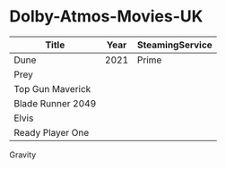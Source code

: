 # Dolby-Atmos-Movies-UK

Title|Year|SteamingService
---|---|---
Dune|2021|Prime
Prey||
Top Gun Maverick|
Blade Runner 2049|
Elvis|
Ready Player One|
Gravity 

